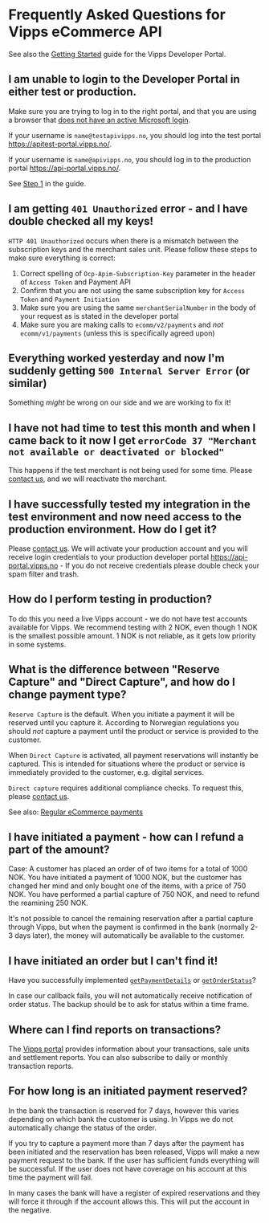# Frequently Asked Questions for Vipps eCommerce API

See also the 
[Getting Started](https://github.com/vippsas/vipps-developers/blob/master/vipps-developer-portal-getting-started.md) 
guide for the Vipps Developer Portal.

## I am unable to login to the Developer Portal in either test or production.

Make sure you are trying to log in to the right portal, and that you are using a browser that 
[does not have an active Microsoft login](https://github.com/vippsas/vipps-developers/blob/master/vipps-developer-portal-getting-started.md#remember-to-log-out-of-other-microsoft-accounts).

If your username is `name@testapivipps.no`, you should log into the test portal https://apitest-portal.vipps.no/.

If your username is `name@apivipps.no`, you should log in to the production portal https://api-portal.vipps.no/.

See [Step 1](https://github.com/vippsas/vipps-developers/blob/master/vipps-developer-portal-getting-started.md#step-1)
in the guide.

## I am getting `401 Unauthorized` error - and I have double checked all my keys!

`HTTP 401 Unauthorized` occurs when there is a mismatch between the subscription keys and the
merchant sales unit. Please follow these steps to make sure everything is correct:

1. Correct spelling of `Ocp-Apim-Subscription-Key` parameter in the header of `Access Token` and Payment API
2. Confirm that you are not using the same subscription key for `Access Token` and `Payment Initiation`
3. Make sure you are using the same `merchantSerialNumber` in the body of your request as is stated in the developer portal
4. Make sure you are making calls to `ecomm/v2/payments` and _not_ `ecomm/v1/payments` (unless this is specifically agreed upon)

## Everything worked yesterday and now I'm suddenly getting `500 Internal Server Error` (or similar)

Something _might_ be wrong on our side and we are working to fix it! 

## I have not had time to test this month and when I came back to it now I get `errorCode 37 "Merchant not available or deactivated or blocked"`

This happens if the test merchant is not being used for some time. Please 
[contact us](https://github.com/vippsas/vipps-developers/blob/master/contact.md), and we will reactivate the merchant.

## I have successfully tested my integration in the test environment and now need access to the production environment. How do I get it?

Please [contact us](https://github.com/vippsas/vipps-developers/blob/master/contact.md).
We will activate your production account and you will receive login credentials
to your production developer portal https://api-portal.vipps.no - If you do not receive credentials please double check
your spam filter and trash.

## How do I perform testing in production?

To do this you need a live Vipps account - we do not have test accounts available for Vipps.
We recommend testing with 2 NOK, even though 1 NOK is the smallest possible amount.
1 NOK is not reliable, as it gets low priority in some systems.

## What is the difference between "Reserve Capture" and "Direct Capture", and how do I change payment type?

`Reserve Capture` is the default. When you initiate a payment it will be reserved until you capture it.
According to Norwegian regulations you should _not_ capture a payment until the product or service is provided to the customer.

When `Direct Capture` is activated, all payment reservations will instantly be captured.
This is intended for situations where the product or service is immediately provided to the customer, e.g. digital services.

`Direct capture` requires additional compliance checks. To request this, please [contact us](https://www.vipps.no/bedrift/kontakt-oss).

See also: [Regular eCommerce payments](https://github.com/vippsas/vipps-ecom-api/blob/master/vipps-ecom-api.md#regular-ecommerce-payments)

## I have initiated a payment - how can I refund a part of the amount?

Case: A customer has placed an order of of two items for a total of 1000 NOK. You have initiated a payment of 1000 NOK, but the customer has changed her mind and only bought one of the items, with a price of 750 NOK. You have performed a partial capture of 750 NOK, and need to refund the reamining 250 NOK.

It's not possible to cancel the remaining reservation after a partial capture through Vipps, but when the payment is confirmed
in the bank (normally 2-3 days later), the money will automatically be available to the customer.

## I have initiated an order but I can't find it!

Have you successfully implemented 
[`getPaymentDetails`](https://github.com/vippsas/vipps-ecom-api/blob/master/vipps-ecom-api.md#get-payment-details) or 
[`getOrderStatus`](https://github.com/vippsas/vipps-ecom-api/blob/master/vipps-ecom-api.md#get-order-status)?

In case our callback fails, you will not automatically receive notification of order status. The backup should be to ask for status within a time frame. 

## Where can I find reports on transactions?

The [Vipps portal](https://portal.vipps.no/login/) provides information about
your transactions, sale units and settlement reports.
You can also subscribe to daily or monthly transaction reports.

## For how long is an initiated payment reserved?

In the bank the transaction is reserved for 7 days, however this varies depending on which bank the customer is using.
In Vipps we do not automatically change the status of the order.

If you try to capture a payment more than 7 days after the payment has been initiated and the reservation has been released,
Vipps will make a new payment request to the bank. If the user has sufficient funds everything will be successful.
If the user does not have coverage on his account at this time the payment will fail.

In many cases the bank will have a register of expired reservations and they will force it through if the account allows this.
This will put the account in the negative.
